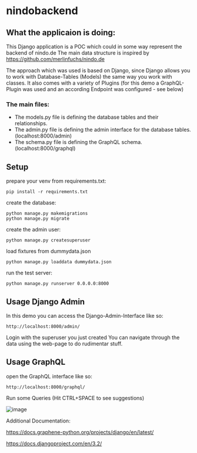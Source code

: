 # nindobackend

## What the applicaion is doing:

This Django application is a POC which could in some way represent the backend of nindo.de
The main data structure is inspired by https://github.com/merlinfuchs/nindo.de

The approach which was used is based on Django, since Django allows you to work with Database-Tables (Models) the same way you work with classes.
It also comes with a variety of Plugins (for this demo a GraphQL-Plugin was used and an according Endpoint was configured - see below)

### The main files:
- The models.py file is defining the database tables and their relationships.
- The admin.py file is defining the admin interface for the database tables. (localhost:8000/admin)
- The schema.py file is defining the GraphQL schema. (localhost:8000/graphql)


## Setup
prepare your venv from requirements.txt:
```
pip install -r requirements.txt
```
create the database:
```
python manage.py makemigrations
python manage.py migrate
```
create the admin user:
```
python manage.py createsuperuser
```
load fixtures from dummydata.json
```
python manage.py loaddata dummydata.json
```
run the test server:
```
python manage.py runserver 0.0.0.0:8000
```

## Usage Django Admin
In this demo you can access the Django-Admin-Interface like so:
```
http://localhost:8000/admin/
```
Login with the superuser you just created
You can navigate through the data using the web-page to do rudimentar stuff.


## Usage GraphQL
open the GraphQL interface like so:
```
http://localhost:8000/graphql/
```
Run some Queries (Hit CTRL+SPACE to see suggestions)

![image](https://user-images.githubusercontent.com/52819910/189770786-0e28faf8-7a34-4842-b376-ad439218bd38.png)


Additional Documentation:

https://docs.graphene-python.org/projects/django/en/latest/

https://docs.djangoproject.com/en/3.2/
